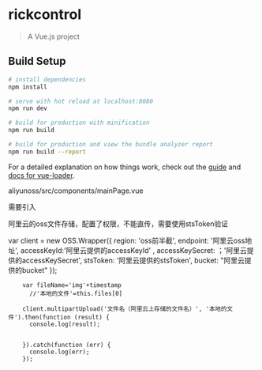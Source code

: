 # rickcontrol

> A Vue.js project

## Build Setup

``` bash
# install dependencies
npm install

# serve with hot reload at localhost:8080
npm run dev

# build for production with minification
npm run build

# build for production and view the bundle analyzer report
npm run build --report
```

For a detailed explanation on how things work, check out the [guide](http://vuejs-templates.github.io/webpack/) and [docs for vue-loader](http://vuejs.github.io/vue-loader).


 aliyunoss/src/components/mainPage.vue
 
 需要引入 <script src="http://gosspublic.alicdn.com/aliyun-oss-sdk-4.4.4.min.js"></script>
 
 阿里云的oss文件存储，配置了权限，不能直传，需要使用stsToken验证


 var client = new OSS.Wrapper({
          region: 'oss前半截',
          endpoint: '阿里云oss地址',
          accessKeyId:'阿里云提供的accessKeyId' ,
          accessKeySecret: ；'阿里云提供的accessKeySecret',
          stsToken: '阿里云提供的stsToken',
          bucket: "阿里云提供的bucket"
        });

        var fileName='img'+timestamp
          //'本地的文件'=this.files[0]

        client.multipartUpload('文件名（阿里云上存储的文件名）', '本地的文件').then(function (result) {
          console.log(result);
        

        }).catch(function (err) {
          console.log(err);
        });
